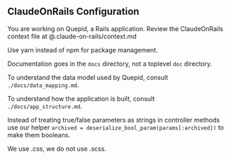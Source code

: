 ## ClaudeOnRails Configuration

You are working on Quepid, a Rails application. Review the ClaudeOnRails context file at @.claude-on-rails/context.md

Use yarn instead of npm for package management.

Documentation goes in the `docs` directory, not a toplevel `doc` directory.

To understand the data model used by Quepid, consult `./docs/data_mapping.md`.

To understand how the application is built, consult `./docs/app_structure.md`.


Instead of treating true/false parameters as strings in controller methods use our helper `archived = deserialize_bool_param(params[:archived])` to make them booleans.

We use .css, we do not use .scss.

